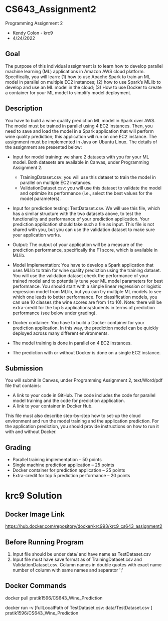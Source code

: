 # CS643_Assignment2
Programming Assignment 2
- Kendy Colon - krc9
- 4/24/2022

## Goal
The purpose of this individual assignment is to learn how to develop parallel machine learning (ML)
applications in Amazon AWS cloud platform. Specifically, you will learn: (1) how to use Apache Spark to
train an ML model in parallel on multiple EC2 instances; (2) how to use Spark’s MLlib to develop and use
an ML model in the cloud; (3) How to use Docker to create a container for your ML model to simplify
model deployment.

## Description
 You have to build a wine quality prediction ML model in Spark over AWS. The model must
be trained in parallel using 4 EC2 instances. Then, you need to save and load the model in a Spark
application that will perform wine quality prediction; this application will run on one EC2 instance. The
assignment must be implemented in Java on Ubuntu Linux. The details of the assignment are presented
below:

- Input for model training: we share 2 datasets with you for your ML model. Both datasets are
available in Canvas, under Programming Assignment 2.
  - TrainingDataset.csv: you will use this dataset to train the model in parallel on multiple EC2
instances.
  - ValidationDataset.csv: you will use this dataset to validate the model and optimize its
performance (i.e., select the best values for the model parameters).
- Input for prediction testing: TestDataset.csv. We will use this file, which has a similar structure
with the two datasets above, to test the functionality and performance of your prediction
application. Your prediction application should take such a file as input. This file is not shared with
you, but you can use the validation dataset to make sure your application works.

- Output: The output of your application will be a measure of the prediction performance, specifically
the F1 score, which is available in MLlib.

- Model Implementation: You have to develop a Spark application that uses MLlib to train for wine
quality prediction using the training dataset. You will use the validation dataset check the
performance of your trained model and to potentially tune your ML model parameters for best
performance. You should start with a simple linear regression or logistic regression model from
MLlib, but you can try multiple ML models to see which one leads to better performance. For
classification models, you can use 10 classes (the wine scores are from 1 to 10). Note: there will be
extra-credit for the top 5 applications/students in terms of prediction performance (see below under
grading).

- Docker container: You have to build a Docker container for your prediction application. In this
way, the prediction model can be quickly deployed across many different environments.
- The model training is done in parallel on 4 EC2 instances.
- The prediction with or without Docker is done on a single EC2 instance.

## Submission
 You will submit in Canvas, under Programming Assignment 2, text/Word/pdf file that
contains:
  - A link to your code in GitHub. The code includes the code for parallel model training and the code
for prediction application.
  - A link to your container in Docker Hub. 


This file must also describe step-by-step how to set-up the cloud environment and run the model training
and the application prediction. For the application prediction, you should provide instructions on how to
run it with and without Docker. 

## Grading
- Parallel training implementation – 50 points
- Single machine prediction application – 25 points
- Docker container for prediction application – 25 points
- Extra-credit for top 5 prediction performance – 20 points


# krc9 Solution

## Docker Image Link

https://hub.docker.com/repository/docker/krc993/krc9_cs643_assignment2

## Before Running Program
1) Input file should be under data/ and have name as TestDataset.csv
2) Input file must have save format as of TrainingDataset.csv and ValidationDataset.csv. Column names in double quotes with exact name number of column with same names and separator ';'

## Docker Commands

docker pull pratik1596/CS643_Wine_Prediction

docker run -v [fullLocalPath of TestDataset.csv: data/TestDataset.csv ] pratik1596/CS643_Wine_Prediction


